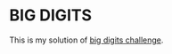 # BIG DIGITS

This is my solution of [big digits challenge](https://www.codeeval.com/open_challenges/163/).
